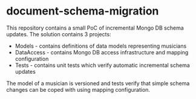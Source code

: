 # document-schema-migration

This repository contains a small PoC of incremental Mongo DB schema updates.
The solution contains 3 projects:
- Models - contains definitions of data models representing musicians
- DataAccess - contains Mongo DB access infrastructure and mapping configuration
- Tests - contains unit tests which verify automatic incremental schema updates

The model of a musician is versioned and tests verify that simple schema changes can be coped with using mapping configuration.
